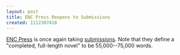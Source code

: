 ```yaml
---
layout: post
title: ENC Press Reopens to Submissions
created: 1112307418
---
```

[ENC Press](http://www.encpress.com/) is once again taking [submissions](http://www.encpress.com/submissions.html).  Note that they define a "completed, full-length novel" to be 55,000--75,000 words.
